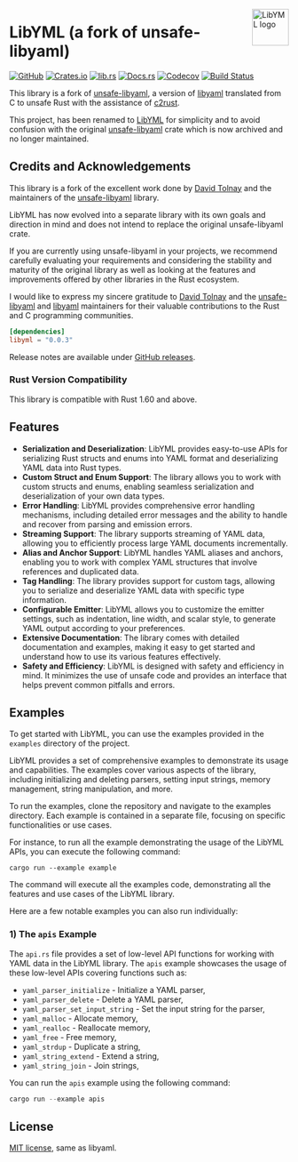 <!-- markdownlint-disable MD033 MD041 -->

<img src="https://kura.pro/libyml/images/logos/libyml.svg"
alt="LibYML logo" width="66" align="right" />

<!-- markdownlint-enable MD033 MD041 -->

# LibYML (a fork of unsafe-libyaml)

[![GitHub][github-badge]][06]
[![Crates.io][crates-badge]][07]
[![lib.rs][libs-badge]][06]
[![Docs.rs][docs-badge]][08]
[![Codecov][codecov-badge]][09]
[![Build Status][build-badge]][10]

This library is a fork of [unsafe-libyaml][01], a version of [libyaml][02]
translated from C to unsafe Rust with the assistance of [c2rust][03].

This project, has been renamed to [LibYML][00] for simplicity and to avoid
confusion with the original [unsafe-libyaml][01] crate which is now
archived and no longer maintained.

## Credits and Acknowledgements

This library is a fork of the excellent work done by [David Tolnay][04] and the
maintainers of the [unsafe-libyaml][01] library.

LibYML has now evolved into a separate library with its own goals and direction
in mind and does not intend to replace the original unsafe-libyaml crate.

If you are currently using unsafe-libyaml in your projects, we recommend
carefully evaluating your requirements and considering the stability and
maturity of the original library as well as looking at the features and
improvements offered by other libraries in the Rust ecosystem.

I would like to express my sincere gratitude to [David Tolnay][04] and the
[unsafe-libyaml][01] and [libyaml][02] maintainers for their valuable
contributions to the Rust and C programming communities.

```toml
[dependencies]
libyml = "0.0.3"
```

Release notes are available under [GitHub releases][05].

### Rust Version Compatibility

This library is compatible with Rust 1.60 and above.

## Features

- **Serialization and Deserialization**: LibYML provides easy-to-use APIs for
  serializing Rust structs and enums into YAML format and deserializing YAML
  data into Rust types.
- **Custom Struct and Enum Support**: The library allows you to work with
  custom structs and enums, enabling seamless serialization and deserialization
  of your own data types.
- **Error Handling**: LibYML provides comprehensive error handling mechanisms,
  including detailed error messages and the ability to handle and recover from
  parsing and emission errors.
- **Streaming Support**: The library supports streaming of YAML data, allowing
  you to efficiently process large YAML documents incrementally.
- **Alias and Anchor Support**: LibYML handles YAML aliases and anchors,
  enabling you to work with complex YAML structures that involve references and
  duplicated data.
- **Tag Handling**: The library provides support for custom tags, allowing you
  to serialize and deserialize YAML data with specific type information.
- **Configurable Emitter**: LibYML allows you to customize the emitter
  settings, such as indentation, line width, and scalar style, to generate YAML
  output according to your preferences.
- **Extensive Documentation**: The library comes with detailed documentation
  and examples, making it easy to get started and understand how to use its
  various features effectively.
- **Safety and Efficiency**: LibYML is designed with safety and efficiency in
  mind. It minimizes the use of unsafe code and provides an interface that
  helps prevent common pitfalls and errors.

## Examples

To get started with LibYML, you can use the examples provided in the
`examples` directory of the project.

LibYML provides a set of comprehensive examples to demonstrate its usage and
capabilities. The examples cover various aspects of the library, including
initializing and deleting parsers, setting input strings, memory management,
string manipulation, and more.

To run the examples, clone the repository and navigate to the examples
directory. Each example is contained in a separate file, focusing on specific
functionalities or use cases.

For instance, to run all the example demonstrating the usage of the LibYML
APIs, you can execute the following command:

```shell
cargo run --example example
```

The command will execute all the examples code, demonstrating all the features
and use cases of the LibYML library.

Here are a few notable examples you can also run individually:

### 1) The `apis` Example

The `api.rs` file provides a set of low-level API functions for working with
YAML data in the LibYML library. The `apis` example showcases the usage of
these low-level APIs covering functions such as:

- `yaml_parser_initialize` - Initialize a YAML parser,
- `yaml_parser_delete` - Delete a YAML parser,
- `yaml_parser_set_input_string` - Set the input string for the parser,
- `yaml_malloc` - Allocate memory,
- `yaml_realloc` - Reallocate memory,
- `yaml_free` - Free memory,
- `yaml_strdup` - Duplicate a string,
- `yaml_string_extend` - Extend a string,
- `yaml_string_join` - Join strings,

You can run the `apis` example using the following command:

```rust
cargo run --example apis
```

## License

[MIT license](LICENSE-MIT), same as libyaml.

[00]: https://libyml.com
[01]: https://github.com/dtolnay/unsafe-libyaml
[02]: https://github.com/yaml/libyaml/tree/2c891fc7a770e8ba2fec34fc6b545c672beb37e6
[03]: https://github.com/immunant/c2rust
[04]: https://github.com/dtolnay
[05]: https://github.com/sebastienrousseau/libyml/releases
[06]: https://github.com/sebastienrousseau/libyml
[07]: https://crates.io/crates/libyml
[08]: https://docs.rs/libyml
[09]: https://codecov.io/gh/sebastienrousseau/libyml
[10]: https://github.com/sebastienrousseau/libyml/actions?query=branch%3Amaster
[build-badge]: https://img.shields.io/github/actions/workflow/status/sebastienrousseau/libyml/release.yml?branch=master&style=for-the-badge&logo=github
[codecov-badge]: https://img.shields.io/codecov/c/github/sebastienrousseau/libyml?style=for-the-badge&token=yc9s578xIk&logo=codecov
[crates-badge]: https://img.shields.io/crates/v/libyml.svg?style=for-the-badge&color=fc8d62&logo=rust
[libs-badge]: https://img.shields.io/badge/lib.rs-v0.0.3-orange.svg?style=for-the-badge
[docs-badge]: https://img.shields.io/badge/docs.rs-libyml-66c2a5?style=for-the-badge&labelColor=555555&logo=docs.rs
[github-badge]: https://img.shields.io/badge/github-sebastienrousseau/libyml-8da0cb?style=for-the-badge&labelColor=555555&logo=github
